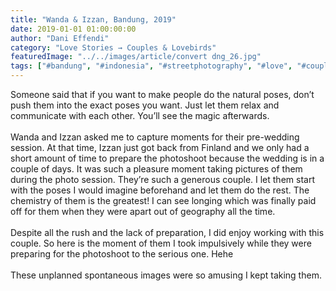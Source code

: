 ```yaml
---
title: "Wanda & Izzan, Bandung, 2019"
date: 2019-01-01 01:00:00:00
author: "Dani Effendi"
category: "Love Stories → Couples & Lovebirds"
featuredImage: "../../images/article/convert dng_26.jpg"
tags: ["#bandung", "#indonesia", "#streetphotography", "#love", "#couple", "#wanderlust", "#2019", "#couplesession"]
---
```


Someone said that if you want to make people do the natural poses, don’t push them into the exact poses you want. Just let them relax and communicate with each other. You’ll see the magic afterwards.
<br/>
<br/>
Wanda and Izzan asked me to capture moments for their pre-wedding session. At that time, Izzan just got back from Finland and we only had a short amount of time to prepare the photoshoot because the wedding is in a couple of days. It was such a pleasure moment taking pictures of them during the photo session. They’re such a generous couple. I let them start with the poses I would imagine beforehand and let them do the rest. The chemistry of them is the greatest! I can see longing which was finally paid off for them when they were apart out of geography all the time.
<br/>
<br/>
Despite all the rush and the lack of preparation, I did enjoy working with this couple. So here is the moment of them I took impulsively while they were preparing for the photoshoot to the serious one. Hehe
<br/>
<br/>
These unplanned spontaneous images were so amusing I kept taking them.
